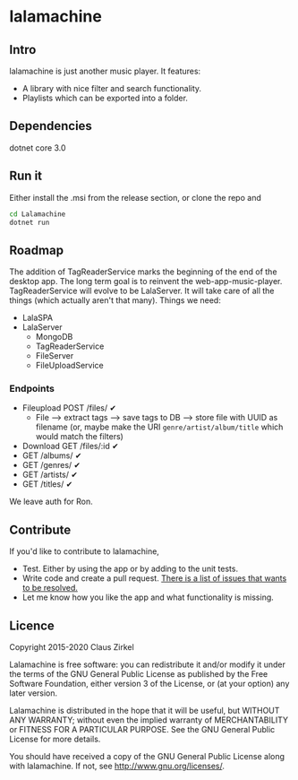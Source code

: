 # lalamachine

## Intro

lalamachine is just another music player. It features:

- A library with nice filter and search functionality.
- Playlists which can be exported into a folder.

## Dependencies

dotnet core 3.0

## Run it

Either install the .msi from the release section, or clone the repo and

```bash
cd Lalamachine
dotnet run
```

## Roadmap

The addition of TagReaderService marks the beginning of the end of the desktop app. The long term goal is to reinvent the web-app-music-player.
TagReaderService will evolve to be LalaServer. It will take care of all the things (which actually aren't that many). Things we need:

- LalaSPA
- LalaServer
  - MongoDB
  - TagReaderService
  - FileServer
  - FileUploadService

### Endpoints

- Fileupload POST /files/ ✔
  - File --> extract tags --> save tags to DB --> store file with UUID as filename (or, maybe make the URI `genre/artist/album/title` which would match the filters)
- Download GET /files/:id ✔
- GET /albums/ ✔
- GET /genres/ ✔
- GET /artists/ ✔
- GET /titles/ ✔

We leave auth for Ron.

## Contribute

If you'd like to contribute to lalamachine,

- Test. Either by using the app or by adding to the unit tests.
- Write code and create a pull request. [There is a list of issues that wants to be resolved.](https://github.com/space-santa/lalamachine/issues)
- Let me know how you like the app and what functionality is missing.

## Licence

Copyright 2015-2020 Claus Zirkel

Lalamachine is free software: you can redistribute it and/or modify
it under the terms of the GNU General Public License as published by
the Free Software Foundation, either version 3 of the License, or
(at your option) any later version.

Lalamachine is distributed in the hope that it will be useful,
but WITHOUT ANY WARRANTY; without even the implied warranty of
MERCHANTABILITY or FITNESS FOR A PARTICULAR PURPOSE. See the
GNU General Public License for more details.

You should have received a copy of the GNU General Public License
along with lalamachine. If not, see <http://www.gnu.org/licenses/>.
